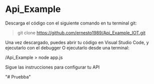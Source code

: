 ﻿# Api_Example

Descarga el código con el siguiente comando en tu terminal git:

> git clone https://github.com/ernesto1989/Api_Example_IOT.git


Una vez descargado, puedes abrir tu código en Visual Studio Code, y ejecutarlo con el debugger
O ejecutarlo desde una terminal:

/Api_Example > node app.js

Sigue las instrucciones para configurar tu API


"# Pruebba" 
